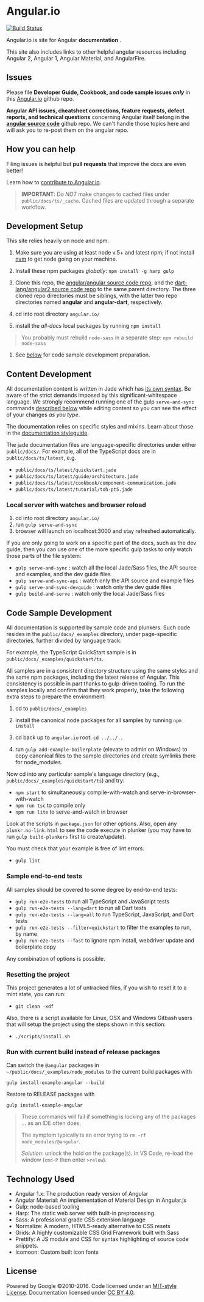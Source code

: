 # Angular.io
[![Build Status][travis-badge]][travis-badge-url]

Angular.io is site for Angular **documentation** . 

This site also includes links to other helpful angular resources including 
Angular 2, Angular 1, Angular Material, and AngularFire.

## Issues

Please file **Developer Guide, Cookbook, and code sample issues _only_** in this 
[Angular.io](https://github.com/angular/angular.io/issues) github repo.

**Angular API issues, cheatsheet corrections, feature requests, defect reports, and technical questions** concerning Angular itself
belong in the [**angular source code**](https://github.com/angular/angular/issues) github repo.
We can't handle those topics here and will ask you to re-post them on the angular repo.

## How you can help

Filing issues is helpful but **pull requests** that improve the docs are even better!

Learn how to [contribute to Angular.io](https://github.com/angular/angular.js/blob/master/CONTRIBUTING.md).

> **IMPORTANT**: Do _NOT_ make changes to cached files under `public/docs/ts/_cache`. Cached files are updated through a separate workflow.

## Development Setup
This site relies heavily on node and npm.

1. Make sure you are using at least node v.5+ and latest npm; 
if not install [nvm](https://github.com/creationix/nvm) to get node going on your machine.

1. Install these npm packages *globally*: `npm install -g harp gulp`

1. Clone this repo, the [angular/angular source code repo](https://github.com/angular/angular), and the [dart-lang/angular2 source code repo](https://github.com/dart-lang/angular2) to the same parent directory.
The three cloned repo directories must be siblings, with the latter two repo directories named **angular** and **angular-dart**, respectively.

1. cd into root directory `angular.io/`

1. install the *all-docs* local packages by running `npm install`
> You probably must rebuild `node-sass` in a separate step: `npm rebuild node-sass`

1. See [below](#code-sample-development) for code sample development preparation.

## Content Development
All documentation content is written in Jade which has [its own syntax](http://jade-lang.com/reference/).
Be aware of the strict demands imposed by this significant-whitespace language.
We strongly recommend running one of the gulp `serve-and-sync` commands [described below](#serve-and-sync)
while editing content so you can see the effect of your changes *as you type*.

The documentation relies on specific styles and mixins. 
Learn about those in the [documentation styleguide](https://angular.io/docs/ts/latest/styleguide.html).

The jade documentation files are language-specific directories under either `public/docs/`.
For example, all of the TypeScript docs are in `public/docs/ts/latest`, e.g.
- `public/docs/ts/latest/quickstart.jade`
- `public/docs/ts/latest/guide/architecture.jade`
- `public/docs/ts/latest/cookbook/component-communication.jade`
- `public/docs/ts/latest/tutorial/toh-pt5.jade`

### Local server with watches and browser reload
 1. cd into root directory `angular.io/`
 1. run `gulp serve-and-sync`
 1. browser will launch on localhost:3000 and stay refreshed automatically.

<a id="serve-and-sync"></a>
If you are only going to work on a specific part of the docs, such as the dev guide, then you can use one of the more specific gulp tasks to only watch those parts of the file system:

* `gulp serve-and-sync` : watch all the local Jade/Sass files, the API source and examples, and the dev guide files
* `gulp serve-and-sync-api` : watch only the API source and example files
* `gulp serve-and-sync-devguide` : watch only the dev guide files
* `gulp build-and-serve` : watch only the local Jade/Sass files

## Code Sample Development

All documentation is supported by sample code and plunkers. 
Such code resides in the `public/docs/_examples` directory, under page-specific directories, further divided by language track.

For example, the TypeScript QuickStart sample is in `public/docs/_examples/quickstart/ts`.

All samples are in a consistent directory structure using the same styles and the same npm packages, including the latest release of Angular.
This consistency is possible in part thanks to gulp-driven tooling. 
To run the samples locally and confirm that they work properly, 
take the following extra steps to prepare the environment:

1. cd to `public/docs/_examples`

1. install the canonical node packages for all samples by running `npm install`

1. cd back up to `angular.io` root: `cd ../../..`

1. run `gulp add-example-boilerplate` (elevate to admin on Windows) 
to copy canonical files to the sample directories and create symlinks there for node_modules. 

Now cd into any particular sample's language directory (e.g., `public/docs/_examples/quickstart/ts`) and try:
- `npm start`  to simultaneously compile-with-watch and serve-in-browser-with-watch
- `npm run tsc` to compile only
- `npm run lite` to serve-and-watch in browser

Look at the scripts in `package.json` for other options.
Also, open any `plunkr.no-link.html` to see the code execute in plunker
(you may have to run `gulp build-plunkers` first to create/update).

You must check that your example is free of lint errors.
- `gulp lint`

### Sample end-to-end tests

All samples should be covered to some degree by end-to-end tests:
- `gulp run-e2e-tests` to run all TypeScript and JavaScript tests
- `gulp run-e2e-tests --lang=dart` to run all Dart tests
- `gulp run-e2e-tests --lang=all` to run TypeScript, JavaScript, and Dart tests
- `gulp run-e2e-tests --filter=quickstart` to filter the examples to run, by name
- `gulp run-e2e-tests --fast` to ignore npm install, webdriver update and boilerplate copy

Any combination of options is possible.

### Resetting the project
This project generates a lot of untracked files, if you wish to reset it to a mint state, you can run:

- `git clean -xdf`

Also, there is a script available for Linux, OSX and Windows Gitbash users that will setup the project using the steps shown in this section:

- `./scripts/install.sh`

### Run with current build instead of release packages
Can switch the `@angular` packages in `~/public/docs/_examples/node_modules` to the current build packages with
```
gulp install-example-angular --build
```
Restore to RELEASE packages with
```
gulp install-example-angular
```
>These commands will fail if something is locking any of the packages ... as an IDE often does.
>
>The symptom typically is an error trying to `rm -rf node_modules/@angular`.
>
>_Solution_: unlock the hold on the package(s). In VS Code, re-load the window (`cmd-P` then enter `>relow`).


## Technology Used
- Angular 1.x: The production ready version of Angular
- Angular Material: An implementation of Material Design in Angular.js
- Gulp: node-based tooling
- Harp: The static web server with built-in preprocessing.
- Sass: A professional grade CSS extension language
- Normalize: A modern, HTML5-ready alternative to CSS resets
- Grids: A highly customizable CSS Grid Framework built with Sass
- Prettify: A JS module and CSS for syntax highlighting of source code snippets.
- Icomoon: Custom built icon fonts


## License
Powered by Google ©2010-2016. Code licensed under an [MIT-style License](https://github.com/angular.io/blob/master/LICENSE). Documentation licensed under [CC BY 4.0](http://creativecommons.org/licenses/by/4.0/).

[travis-badge]: https://travis-ci.org/angular/angular.io.svg?branch=master
[travis-badge-url]: https://travis-ci.org/angular/angular.io
